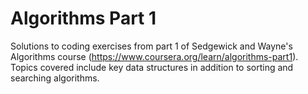 # Algorithms Part 1

Solutions to coding exercises from part 1 of Sedgewick and Wayne's Algorithms course (https://www.coursera.org/learn/algorithms-part1). Topics covered include key data structures in addition to sorting and searching algorithms. 
